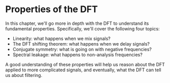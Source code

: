 # Properties of the DFT

In this chapter, we'll go more in depth with the DFT to understand its fundamental properties.
Specifically, we'll cover the following four topics:

- Linearity: what happens when we mix signals?
- The DFT shifting theorem: what happens when we delay signals?
- Conjugate symmetry: what is going on with negative frequencies?
- Spectral leakage: what happens to non-analysis frequencies?

A good understanding of these properties will help us reason about the DFT applied to more complicated signals, and eventually, what the DFT can tell us about filtering.